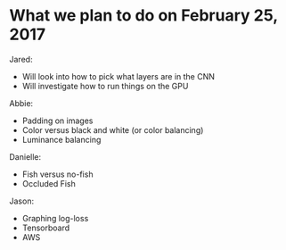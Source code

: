 # What we plan to do on February 25, 2017

Jared:
* Will look into how to pick what layers are in the CNN
* Will investigate how to run things on the GPU

Abbie: 
* Padding on images
* Color versus black and white (or color balancing)
* Luminance balancing

Danielle:
* Fish versus no-fish
* Occluded Fish

Jason:
* Graphing log-loss
* Tensorboard
* AWS